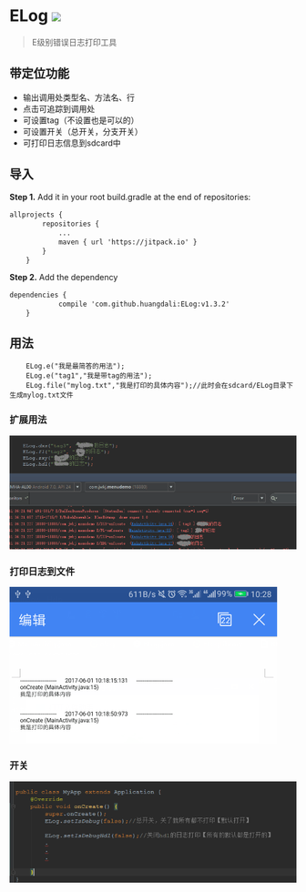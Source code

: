 # ELog  [![](https://jitpack.io/v/huangdali/ELog.svg)](https://jitpack.io/#huangdali/ELog)

> E级别错误日志打印工具



## 带定位功能
- 输出调用处类型名、方法名、行
- 点击可追踪到调用处
- 可设置tag（不设置也是可以的）
- 可设置开关（总开关，分支开关）
- 可打印日志信息到sdcard中

## 导入
**Step 1.**  Add it in your root build.gradle at the end of repositories:
```
allprojects {
		repositories {
			...
			maven { url 'https://jitpack.io' }
		}
	}
```

**Step 2.** Add the dependency

```
dependencies {
	        compile 'com.github.huangdali:ELog:v1.3.2'
	}
```

## 用法

```
    ELog.e("我是最简答的用法");
    ELog.e("tag1","我是带tag的用法");
    ELog.file("mylog.txt","我是打印的具体内容");//此时会在sdcard/ELog目录下生成mylog.txt文件
```

### 扩展用法

![](https://github.com/huangdali/ELog/blob/master/use.png)

### 打印日志到文件

![](https://github.com/huangdali/ELog/blob/master/file.png)


### 开关

![](https://github.com/huangdali/ELog/blob/master/switch.png)
